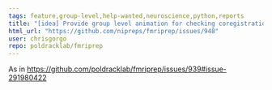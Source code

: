 ```yaml
---
tags: feature,group-level,help-wanted,neuroscience,python,reports
title: "[idea] Provide group level animation for checking coregistration"
html_url: "https://github.com/nipreps/fmriprep/issues/948"
user: chrisgorgo
repo: poldracklab/fmriprep
---
```


As in  https://github.com/poldracklab/fmriprep/issues/939#issue-291980422